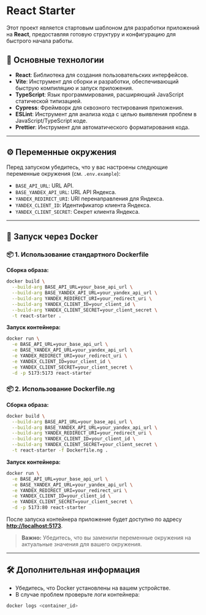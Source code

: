 # React Starter

Этот проект является стартовым шаблоном для разработки приложений на **React**, предоставляя готовую структуру и конфигурацию для быстрого начала работы.

## 🚀 **Основные технологии**

- **React**: Библиотека для создания пользовательских интерфейсов.
- **Vite**: Инструмент для сборки и разработки, обеспечивающий быструю компиляцию и запуск приложения.
- **TypeScript**: Язык программирования, расширяющий JavaScript статической типизацией.
- **Cypress**: Фреймворк для сквозного тестирования приложения.
- **ESLint**: Инструмент для анализа кода с целью выявления проблем в JavaScript/TypeScript коде.
- **Prettier**: Инструмент для автоматического форматирования кода.

---

## ⚙️ **Переменные окружения**

Перед запуском убедитесь, что у вас настроены следующие переменные окружения (см. `.env.example`):

- `BASE_API_URL`: URL API.
- `BASE_YANDEX_API_URL`: URL API Яндекса.
- `YANDEX_REDIRECT_URI`: URI перенаправления для Яндекса.
- `YANDEX_CLIENT_ID`: Идентификатор клиента Яндекса.
- `YANDEX_CLIENT_SECRET`: Секрет клиента Яндекса.

---

## 🐳 **Запуск через Docker**

### 📦 **1. Использование стандартного Dockerfile**

**Сборка образа:**

```bash
docker build \
  --build-arg BASE_API_URL=your_base_api_url \
  --build-arg BASE_YANDEX_API_URL=your_yandex_api_url \
  --build-arg YANDEX_REDIRECT_URI=your_redirect_uri \
  --build-arg YANDEX_CLIENT_ID=your_client_id \
  --build-arg YANDEX_CLIENT_SECRET=your_client_secret \
  -t react-starter .
```

**Запуск контейнера:**

```bash
docker run \
  -e BASE_API_URL=your_base_api_url \
  -e BASE_YANDEX_API_URL=your_yandex_api_url \
  -e YANDEX_REDIRECT_URI=your_redirect_uri \
  -e YANDEX_CLIENT_ID=your_client_id \
  -e YANDEX_CLIENT_SECRET=your_client_secret \
  -d -p 5173:5173 react-starter
```

### 📦 **2. Использование Dockerfile.ng**

**Сборка образа:**

```bash
docker build \
  --build-arg BASE_API_URL=your_base_api_url \
  --build-arg BASE_YANDEX_API_URL=your_yandex_api_url \
  --build-arg YANDEX_REDIRECT_URI=your_redirect_uri \
  --build-arg YANDEX_CLIENT_ID=your_client_id \
  --build-arg YANDEX_CLIENT_SECRET=your_client_secret \
  -t react-starter -f Dockerfile.ng .
```

**Запуск контейнера:**

```bash
docker run \
  -e BASE_API_URL=your_base_api_url \
  -e BASE_YANDEX_API_URL=your_yandex_api_url \
  -e YANDEX_REDIRECT_URI=your_redirect_uri \
  -e YANDEX_CLIENT_ID=your_client_id \
  -e YANDEX_CLIENT_SECRET=your_client_secret \
  -d -p 5173:80 react-starter
```

После запуска контейнера приложение будет доступно по адресу **[http://localhost:5173](http://localhost:5173)**.

> **Важно:** Убедитесь, что вы заменили переменные окружения на актуальные значения для вашего окружения.

---

## 🛠️ **Дополнительная информация**

- Убедитесь, что Docker установлены на вашем устройстве.
- В случае проблем проверьте логи контейнера:

```bash
docker logs <container_id>
```
